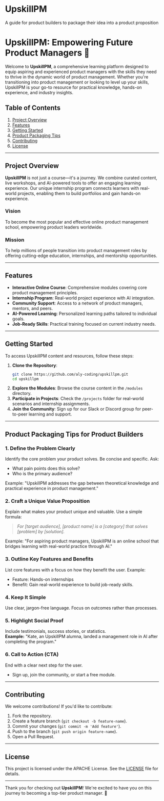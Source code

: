 # UpskillPM
A guide for product builders to package their idea into a product proposition 
# UpskillPM: Empowering Future Product Managers 🚀

Welcome to **UpskillPM**, a comprehensive learning platform designed to equip aspiring and experienced product managers with the skills they need to thrive in the dynamic world of product management. Whether you're transitioning into product management or looking to level up your skills, UpskillPM is your go-to resource for practical knowledge, hands-on experience, and industry insights.

## Table of Contents  
1. [Project Overview](#project-overview)  
2. [Features](#features)  
3. [Getting Started](#getting-started)  
4. [Product Packaging Tips](#product-packaging-tips)  
5. [Contributing](#contributing)  
6. [License](#license)  

---

## Project Overview  
**UpskillPM** is not just a course—it's a journey. We combine curated content, live workshops, and AI-powered tools to offer an engaging learning experience. Our unique internship program connects learners with real-world projects, enabling them to build portfolios and gain hands-on experience.

### Vision  
To become the most popular and effective online product management school, empowering product leaders worldwide.

### Mission  
To help millions of people transition into product management roles by offering cutting-edge education, internships, and mentorship opportunities.

---

## Features  
- **Interactive Online Course**: Comprehensive modules covering core product management principles.  
- **Internship Program**: Real-world project experience with AI integration.  
- **Community Support**: Access to a network of product managers, mentors, and peers.  
- **AI-Powered Learning**: Personalized learning paths tailored to individual goals.  
- **Job-Ready Skills**: Practical training focused on current industry needs.

---

## Getting Started  
To access UpskillPM content and resources, follow these steps:  
1. **Clone the Repository**:  
   ```bash
   git clone https://github.com/aly-coding/upskillpm.git
   cd upskillpm
   ```  
2. **Explore the Modules**: Browse the course content in the `/modules` directory.  
3. **Participate in Projects**: Check the `/projects` folder for real-world scenarios and internship assignments.  
4. **Join the Community**: Sign up for our Slack or Discord group for peer-to-peer learning and support.

---

## Product Packaging Tips for Product Builders  

### 1. Define the Problem Clearly
Identify the core problem your product solves. Be concise and specific. Ask:  
- What pain points does this solve?  
- Who is the primary audience?

Example: "UpskillPM addresses the gap between theoretical knowledge and practical experience in product management."

### 2. Craft a Unique Value Proposition
Explain what makes your product unique and valuable. Use a simple formula:  
> *For [target audience], [product name] is a [category] that solves [problem] by [solution].*

Example: "For aspiring product managers, UpskillPM is an online school that bridges learning with real-world practice through AI."

### 3. Outline Key Features and Benefits 
List core features with a focus on how they benefit the user.  Example: 
- Feature: Hands-on internships  
- Benefit: Gain real-world experience to build job-ready skills.

### 4. Keep It Simple 
Use clear, jargon-free language. Focus on outcomes rather than processes.

### 5. Highlight Social Proof 
Include testimonials, success stories, or statistics.  
**Example:** "Kate, an UpskillPM alumna, landed a management role in AI after completing the program."

### 6. Call to Action (CTA) 
End with a clear next step for the user.  
- Sign up, join the community, or start a free module.

---

## Contributing  
We welcome contributions! If you'd like to contribute:  
1. Fork the repository.  
2. Create a feature branch (`git checkout -b feature-name`).  
3. Commit your changes (`git commit -m 'Add feature'`).  
4. Push to the branch (`git push origin feature-name`).  
5. Open a Pull Request.

---

## License  
This project is licensed under the APACHE License. See the [LICENSE](LICENSE) file for details.

---

Thank you for checking out **UpskillPM**! We're excited to have you on this journey to becoming a top-tier product manager. 🎯
